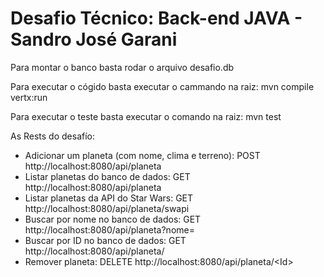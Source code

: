 # Desafio Técnico: Back-end JAVA - Sandro José Garani

Para montar o banco basta rodar o arquivo desafio.db

Para executar o cógido basta executar o cammando na raiz: mvn compile vertx:run

Para executar o teste basta executar o comando na raiz: mvn test

As Rests do desafío:
- Adicionar um planeta (com nome, clima e terreno): POST http://localhost:8080/api/planeta
- Listar planetas do banco de dados: GET http://localhost:8080/api/planeta
- Listar planetas da API do Star Wars: GET http://localhost:8080/api/planeta/swapi
- Buscar por nome no banco de dados: GET http://localhost:8080/api/planeta?nome=<Nome>
- Buscar por ID no banco de dados: GET http://localhost:8080/api/planeta/<Id>
- Remover planeta: DELETE http://localhost:8080/api/planeta/\<Id>
